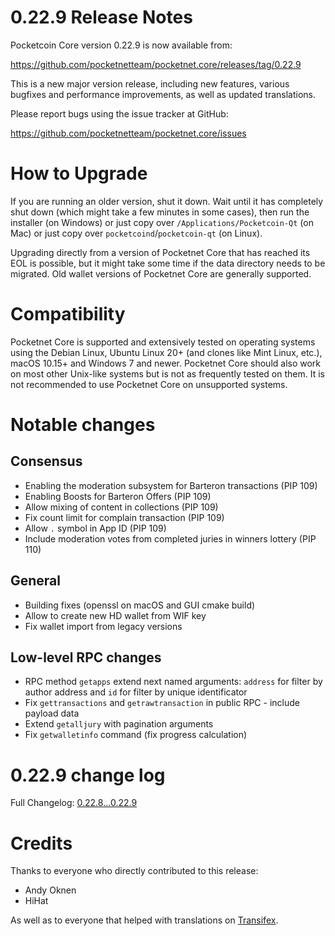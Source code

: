 0.22.9 Release Notes
====================

Pocketcoin Core version 0.22.9 is now available from:

  <https://github.com/pocketnetteam/pocketnet.core/releases/tag/0.22.9>

This is a new major version release, including new features, various bugfixes
and performance improvements, as well as updated translations.

Please report bugs using the issue tracker at GitHub:

  <https://github.com/pocketnetteam/pocketnet.core/issues>

How to Upgrade
==============

If you are running an older version, shut it down. Wait until it has completely
shut down (which might take a few minutes in some cases), then run the
installer (on Windows) or just copy over `/Applications/Pocketcoin-Qt` (on Mac)
or just copy over `pocketcoind`/`pocketcoin-qt` (on Linux).

Upgrading directly from a version of Pocketnet Core that has reached its EOL is
possible, but it might take some time if the data directory needs to be migrated. Old
wallet versions of Pocketnet Core are generally supported.

Compatibility
=============

Pocketnet Core is supported and extensively tested on operating systems
using the Debian Linux, Ubuntu Linux 20+ (and clones like Mint Linux, etc.), macOS 10.15+ and
Windows 7 and newer. Pocketnet Core should also work on most other Unix-like systems but
is not as frequently tested on them. It is not recommended to use Pocketnet Core on
unsupported systems.

Notable changes
===============

Consensus
---------
- Enabling the moderation subsystem for Barteron transactions (PIP 109)
- Enabling Boosts for Barteron Offers (PIP 109)
- Allow mixing of content in collections (PIP 109)
- Fix count limit for complain transaction (PIP 109)
- Allow `.` symbol in App ID (PIP 109)
- Include moderation votes from completed juries in winners lottery (PIP 110)

General
-------
- Building fixes (openssl on macOS and GUI cmake build)
- Allow to create new HD wallet from WIF key
- Fix wallet import from legacy versions

Low-level RPC changes
---------------------
- RPC method `getapps` extend next named arguments: `address` for filter by author address and `id` for filter by unique identificator
- Fix `gettransactions` and `getrawtransaction` in public RPC - include payload data
- Extend `getalljury` with pagination arguments
- Fix `getwalletinfo` command (fix progress calculation)

0.22.9 change log
=================
Full Changelog: [0.22.8...0.22.9](https://github.com/pocketnetteam/pocketnet.core/compare/0.22.8...0.22.9)

Credits
=======

Thanks to everyone who directly contributed to this release:

- Andy Oknen
- HiHat

As well as to everyone that helped with translations on [Transifex](https://www.transifex.com/pocketnetteam/pocketnet-core/).